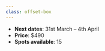 ```yaml
---
class: offset-box
---
```


- **Next dates**: 31st March – 4th April
- **Price**: $490
- **Spots available**: 15
